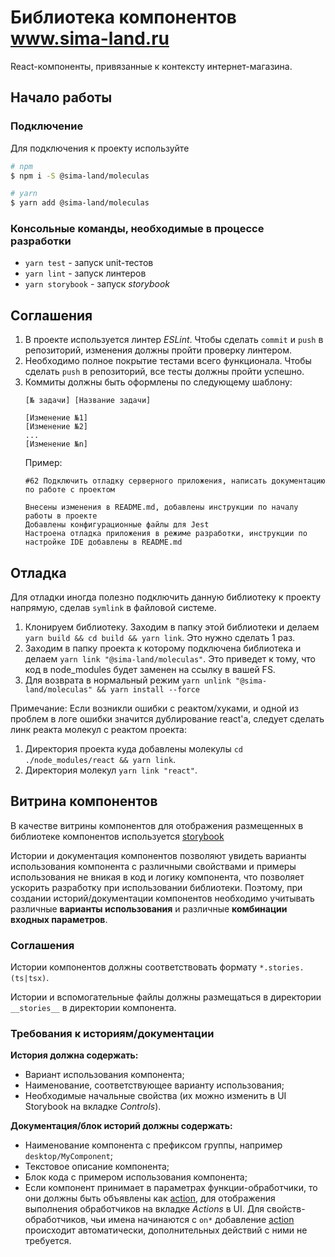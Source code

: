 # Библиотека компонентов www.sima-land.ru

React-компоненты, привязанные к контексту интернет-магазина.

## Начало работы

### Подключение

Для подключения к проекту используйте

```bash
# npm
$ npm i -S @sima-land/moleculas

# yarn
$ yarn add @sima-land/moleculas
```

### Консольные команды, необходимые в процессе разработки

* `yarn test` - запуск unit-тестов
* `yarn lint` - запуск линтеров
* `yarn storybook` - запуск *storybook*

## Соглашения

1. В проекте используется линтер *ESLint*. Чтобы сделать `commit` и `push` в репозиторий, изменения должны пройти проверку линтером.
1. Необходимо полное покрытие тестами всего функционала. Чтобы сделать `push` в репозиторий, все тесты должны пройти успешно.
1. Коммиты должны быть оформлены по следующему шаблону:
    ```
    [№ задачи] [Название задачи]

    [Изменение №1]
    [Изменение №2]
    ...
    [Изменение №n]
    ```
    Пример:
    ```
    #62 Подключить отладку серверного приложения, написать документацию по работе с проектом

    Внесены изменения в README.md, добавлены инструкции по началу работы в проекте
    Добавлены конфигурационные файлы для Jest
    Настроена отладка приложения в режиме разработки, инструкции по настройке IDE добавлены в README.md
    ```

## Отладка

Для отладки иногда полезно подключить данную библиотеку к проекту напрямую, сделав `symlink` в файловой системе.

1. Клонируем библиотеку. Заходим в папку этой библиотеки и делаем ```yarn build && cd build && yarn link```. Это нужно сделать 1 раз.
2. Заходим в папку проекта к которому подключена библиотека и делаем ```yarn link "@sima-land/moleculas"```. Это
приведет к тому, что код в node_modules будет заменен на ссылку в вашей FS.
3. Для возврата в нормальный режим  ```yarn unlink "@sima-land/moleculas" && yarn install --force```

Примечание: Если возникли ошибки с реактом/хуками, и одной из проблем в логе ошибки значится дублирование react'a,
следует сделать линк реакта молекул с реактом проекта:
1. Директория проекта куда добавлены молекулы `cd ./node_modules/react && yarn link`.
2. Директория молекул `yarn link "react"`.

## Витрина компонентов

В качестве витрины компонентов для отображения размещенных в библиотеке компонентов используется [storybook](https://storybook.js.org/)

Истории и документация компонентов позволяют увидеть варианты использования компонента с различными свойствами и примеры использования не вникая в код и логику компонента, что позволяет ускорить разработку при использовании библиотеки.
Поэтому, при создании историй/документации компонентов необходимо учитывать различные **варианты использования** и различные **комбинации входных параметров**.

### Соглашения

Истории компонентов должны соответствовать формату `*.stories.(ts|tsx)`.

Истории и вспомогательные файлы должны размещаться в директории `__stories__` в директории компонента.

### Требования к историям/документации

**История должна содержать:**
- Вариант использования компонента;
- Наименование, соответствующее варианту использования;
- Необходимые начальные свойства (их можно изменить в UI Storybook на вкладке _Controls_).

**Документация/блок историй должны содержать:**
- Наименование компонента с префиксом группы, например `desktop/MyComponent`;
- Текстовое описание компонента;
- Блок кода с примером использования компонента;
- Если компонент принимает в параметрах функции-обработчики, то они должны быть объявлены как [action](https://storybook.js.org/docs/react/essentials/actions), для отображения выполнения обработчиков на вкладке _Actions_ в UI.
Для свойств-обработчиков, чьи имена начинаются с `on*` добавление [action](https://storybook.js.org/docs/react/essentials/actions) происходит автоматически, дополнительных действий с ними не требуется.
